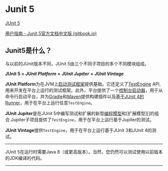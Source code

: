 # Junit 5

[JUnit 5](https://junit.org/junit5/)

[用户指南 - Junit 5官方文档中文版 (gitbook.io)](https://doczhcn.gitbook.io/junit5/index)

## Junit5是什么？

与以前的JUnit版本不同，JUnit 5由三个不同子项目的多个不同模块组成。

**JUnit 5 =** ***JUnit Platform*** **+** ***JUnit Jupiter*** **+** ***JUnit Vintage***

**JUnit Platform**为在JVM上[启动测试框架](https://doczhcn.gitbook.io/junit5/index/index-6/launcher-api)提供基础。它还定义了[TestEngine](http://junit.org/junit5/docs/current/api/org/junit/platform/engine/TestEngine.html) API, 用来开发在平台上运行的测试框架。此外，平台提供了一个[控制台启动器](https://doczhcn.gitbook.io/junit5/index/index-3/console-launcher)，用于从命令行启动平台，并为[Gradle](https://doczhcn.gitbook.io/junit5/index/index-3/build#gradle)和[Maven](https://doczhcn.gitbook.io/junit5/index/index-3/build#maven)提供构建插件以及[基于JUnit 4的Runner](https://doczhcn.gitbook.io/junit5/index/index-3/junit-platform-runner)，用于在平台上运行任意`TestEngine`。

**JUnit Jupiter**是在JUnit 5中编写测试和扩展的新型[编程模型](https://github.com/doczhcn/junit5/tree/dfdaeec4bbec44a13deafe218412ab241c6e8de6/guide/writing-tests/README.md)和[扩展模型][]的组合.Jupiter子项目提供了`TestEngine`，用于在平台上运行基于Jupiter的测试。

**JUnit Vintage**提供`TestEngine`，用于在平台上运行基于JUnit 3和JUnit 4的测试。

---

JUnit 5在运行时需要Java 8（或更高版本）。当然，您仍然可以测试使用以前版本的JDK编译的代码。

---

